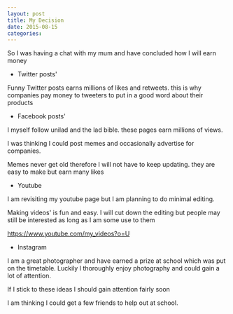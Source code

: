 ```yaml
---
layout: post
title: My Decision
date: 2015-08-15
categories:
---
```


So I was having a chat with my mum and have concluded how I will earn money

+ Twitter posts'

Funny Twitter posts earns millions of likes and retweets. this is why companies pay money to tweeters to put in a good word about their products

+ Facebook posts'

I myself follow unilad and the lad bible. these pages earn millions of views.

I was thinking I could post memes and occasionally advertise for companies.

Memes never get old therefore I will not have to keep updating. they are easy to
make but earn many likes

+ Youtube

I am revisiting my youtube page but I am planning to do minimal editing.

Making videos' is fun and easy. I will cut down the editing but people may still
be interested as long as I am some use to them

https://www.youtube.com/my_videos?o=U

+ Instagram

I am a great photographer and have earned a prize at school which was put on the timetable. Luckily I thoroughly enjoy photography and could gain a lot of attention.

If I stick to these ideas I should gain attention fairly soon

I am thinking I could get a few friends to help out at school.
